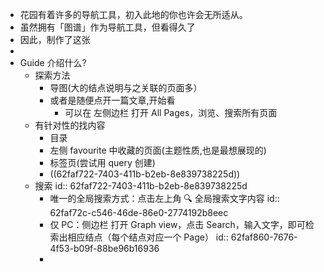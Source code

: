 - 花园有着许多的导航工具，初入此地的你也许会无所适从。
- 虽然拥有「图谱」作为导航工具，但看得久了
- 因此，制作了这张
-
- Guide 介绍什么?
	- 探索方法
		- 导图(大的结点说明与之关联的页面多）
		- 或者是随便点开一篇文章,开始看
			- 可以在 左侧边栏 打开 All Pages，浏览、搜索所有页面
	- 有针对性的找内容
		- 目录
		- 左侧 favourite 中收藏的页面(主题性质,也是最想展现的)
		- 标签页(尝试用 query 创建)
		- ((62faf722-7403-411b-b2eb-8e839738225d))
	- 搜索
	  id:: 62faf722-7403-411b-b2eb-8e839738225d
		- 唯一的全局搜索方式：点击左上角 🔍 全局搜索文字内容
		  id:: 62faf72c-c546-46de-86e0-2774192b8eec
		- 仅 PC：侧边栏 打开 Graph view，点击 Search，输入文字，即可检索出相应结点（每个结点对应一个 Page）
		  id:: 62faf860-7676-4f53-b09f-88be96b16936
		-